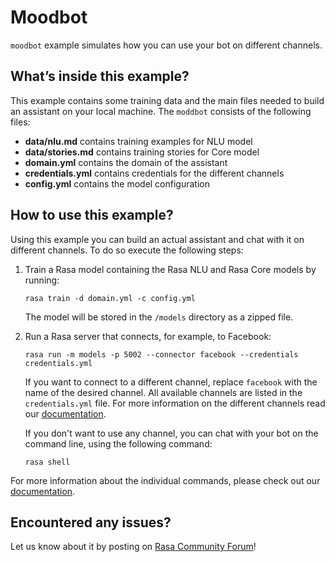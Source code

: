 # Moodbot

`moodbot` example simulates how you can use your bot on different channels.

## What’s inside this example?

This example contains some training data and the main files needed to build an 
assistant on your local machine. The `moddbot` consists of the following files:

- **data/nlu.md** contains training examples for NLU model  
- **data/stories.md** contains training stories for Core model  
- **domain.yml** contains the domain of the assistant  
- **credentials.yml** contains credentials for the different channels
- **config.yml** contains the model configuration

## How to use this example?

Using this example you can build an actual assistant and chat with it on 
different channels. To do so execute the following steps:

1. Train a Rasa model containing the Rasa NLU and Rasa Core models by running:
    ```
    rasa train -d domain.yml -c config.yml
    ```
    The model will be stored in the `/models` directory as a zipped file.

2. Run a Rasa server that connects, for example, to Facebook:
    ```
    rasa run -m models -p 5002 --connector facebook --credentials credentials.yml
    ```
    If you want to connect to a different channel, replace `facebook` with the name of the
    desired channel.
    All available channels are listed in the `credentials.yml` file.
    For more information on the different channels read our 
    [documentation](http://x-docs.rasa.com/docs/rasa/channels/).

    If you don't want to use any channel, you can chat with your bot 
    on the command line, using the following command:
    ```
    rasa shell
    ```

For more information about the individual commands, please check out our 
[documentation](http://rasa.com/docs/rasa/command-line-interface/).

## Encountered any issues?
Let us know about it by posting on [Rasa Community Forum](https://forum.rasa.com)!
